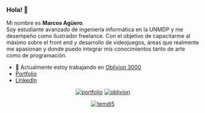 ### Hola! 👋
Mi nombre es <b>Marcos Agüero</b>.</br>
Soy estudiante avanzado de ingeniería informática en la UNMDP y me desempeño como ilustrador freelance. Con el objetivo de capacitarme al máximo sobre el front end y desarrollo de videojuegos, áreas que realmente me apasionan y donde puedo integrar mis conocimientos tanto de arte como de programación.
</br>





- 🔭 Actualmente estoy trabajando en [Oblivion 3000](https://github.com/AgMarcos5/Oblivion-3000)
- [Portfolio](https://agmarcos.com) 
- [LinkedIn](https://www.linkedin.com/in/agueromarcos/) 


<p align="center"> 
  <a href="https://agmarcos.com/" target="blank"><img src="https://user-images.githubusercontent.com/74142173/167305930-6cbaa82b-1d7c-4b8c-b177-8e87c063d70b.png" alt="portfolio" /></a> 
  <a href="https://agmarcos.com/#/oblivion" target="blank"><img src="https://user-images.githubusercontent.com/74142173/167305937-786b8f6b-f151-44f5-ba7a-b810f631f20c.png" alt="oblivion" /></a> 
</p>

<p align="center"> <a href="https://twitter.com/temdi5" target="blank"><img src="https://img.shields.io/twitter/follow/temdi5?logo=twitter&style=for-the-badge" alt="temdi5" /></a> </p>


